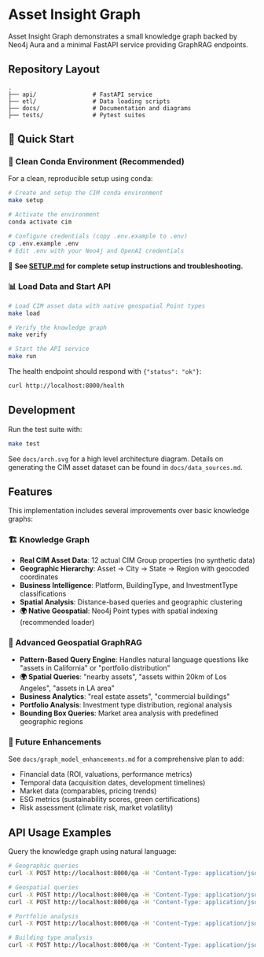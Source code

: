 # Asset Insight Graph

Asset Insight Graph demonstrates a small knowledge graph backed by Neo4j Aura and a minimal FastAPI service providing GraphRAG endpoints.

## Repository Layout

```text
.
├── api/                # FastAPI service
├── etl/                # Data loading scripts
├── docs/               # Documentation and diagrams
├── tests/              # Pytest suites
```


## 🚀 Quick Start

### 🐍 Clean Conda Environment (Recommended)

For a clean, reproducible setup using conda:

```bash
# Create and setup the CIM conda environment
make setup

# Activate the environment  
conda activate cim

# Configure credentials (copy .env.example to .env)
cp .env.example .env
# Edit .env with your Neo4j and OpenAI credentials
```

📖 **See [SETUP.md](SETUP.md) for complete setup instructions and troubleshooting.**

### 📊 Load Data and Start API

```bash
# Load CIM asset data with native geospatial Point types
make load

# Verify the knowledge graph
make verify

# Start the API service
make run
```

The health endpoint should respond with `{"status": "ok"}`:

```bash
curl http://localhost:8000/health
```

## Development

Run the test suite with:

```bash
make test
```

See `docs/arch.svg` for a high level architecture diagram.
Details on generating the CIM asset dataset can be found in
`docs/data_sources.md`.

## Features

This implementation includes several improvements over basic knowledge graphs:

### 🏗️ Knowledge Graph
- **Real CIM Asset Data**: 12 actual CIM Group properties (no synthetic data)
- **Geographic Hierarchy**: Asset → City → State → Region with geocoded coordinates
- **Business Intelligence**: Platform, BuildingType, and InvestmentType classifications
- **Spatial Analysis**: Distance-based queries and geographic clustering
- **🌍 Native Geospatial**: Neo4j Point types with spatial indexing (recommended loader)

### 🤖 Advanced Geospatial GraphRAG
- **Pattern-Based Query Engine**: Handles natural language questions like "assets in California" or "portfolio distribution"
- **🌍 Spatial Queries**: "nearby assets", "assets within 20km of Los Angeles", "assets in LA area"
- **Business Analytics**: "real estate assets", "commercial buildings"
- **Portfolio Analysis**: Investment type distribution, regional analysis
- **Bounding Box Queries**: Market area analysis with predefined geographic regions

### 🚀 Future Enhancements
See `docs/graph_model_enhancements.md` for a comprehensive plan to add:
- Financial data (ROI, valuations, performance metrics)
- Temporal data (acquisition dates, development timelines)
- Market data (comparables, pricing trends)
- ESG metrics (sustainability scores, green certifications)
- Risk assessment (climate risk, market volatility)

## API Usage Examples

Query the knowledge graph using natural language:

```bash
# Geographic queries
curl -X POST http://localhost:8000/qa -H 'Content-Type: application/json' -d '{"question": "assets in California"}'

# Geospatial queries
curl -X POST http://localhost:8000/qa -H 'Content-Type: application/json' -d '{"question": "assets within 20km of Los Angeles"}'
curl -X POST http://localhost:8000/qa -H 'Content-Type: application/json' -d '{"question": "assets in LA area"}'

# Portfolio analysis  
curl -X POST http://localhost:8000/qa -H 'Content-Type: application/json' -d '{"question": "portfolio distribution"}'

# Building type analysis
curl -X POST http://localhost:8000/qa -H 'Content-Type: application/json' -d '{"question": "commercial buildings"}'
```
